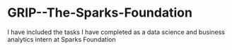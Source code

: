 # GRIP--The-Sparks-Foundation
I have included the tasks I have completed as a data science and business analytics intern at Sparks Foundation
